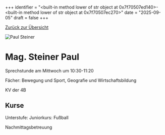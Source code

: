 
+++
identifier = "<built-in method lower of str object at 0x7f70507ed140>-<built-in method lower of str object at 0x7f70507ec270>"
date = "2025-09-05"
draft = false
+++

 [Zurück zur Übersicht](/schule/lehrpersonal/)

<div class="row">
<div class="column">
<img src="/images/personal/Steiner.jpg" alt="Paul Steiner"> 
</div>
<div class="column">

# Mag. Steiner Paul 

Sprechstunde am Mittwoch um 10:30-11:20

Fächer: Bewegung und Sport,  Geografie und Wirtschaftsbildung

KV der 4B



## Kurse

Unterstufe: Juniorkurs: Fußball





Nachmittagsbetreuung

</div>
</div> 


